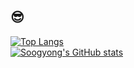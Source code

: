 ## 😎

<!--
**Soogyong0726/Soogyong0726** is a ✨ _special_ ✨ repository because its `README.md` (this file) appears on your GitHub profile.

Here are some ideas to get you started:

- 🔭 I’m currently working on ...
- 🌱 I’m currently learning ...
- 👯 I’m looking to collaborate on ...
- 🤔 I’m looking for help with ...
- 💬 Ask me about ...
- 📫 How to reach me: ...
- 😄 Pronouns: ...
- ⚡ Fun fact: ...
-->
[![Top Langs](https://github-readme-stats.vercel.app/api/top-langs/?username=Soogyong0726&layout=compact&hide_title=true&)](https://github.com/Soogyong0726)
<br />
[![Soogyong's GitHub stats](https://github-readme-stats.vercel.app/api?username=Soogyong0726&show_icons=true&theme=flag-india&locale=kr&hide=prs,contribs)](https://github.com/Soogyong0726)

